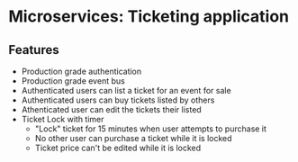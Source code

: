 # Microservices: Ticketing application
## Features
- Production grade authentication
- Production grade event bus
- Authenticated users can list a ticket for an event for sale
- Authenticated users can buy tickets listed by others
- Athenticated user can edit the tickets their listed
- Ticket Lock with timer
  - "Lock" ticket for 15 minutes when user attempts to purchase it
  - No other user can purchase a ticket while it is locked
  - Ticket price can't be edited while it is locked

